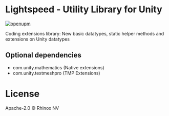 # Lightspeed - Utility Library for Unity

[![openupm](https://img.shields.io/npm/v/com.rhinox.open.lightspeed?label=openupm&registry_uri=https://package.openupm.com)](https://openupm.com/packages/com.rhinox.open.lightspeed/)

Coding extensions library: New basic datatypes, static helper methods and extensions on Unity datatypes 

## Optional dependencies

- com.unity.mathematics (Native extensions)
- com.unity.textmeshpro (TMP Extensions)

# License

Apache-2.0 © Rhinox NV